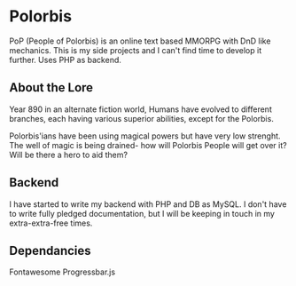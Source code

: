 # Polorbis
PoP (People of Polorbis) is an online text based MMORPG with DnD like mechanics. This is my side projects and I can't find time to develop it further. Uses PHP as backend.

## About the Lore

Year 890 in an alternate fiction world, Humans have evolved to different branches, each having various superior abilities, except for the Polorbis.

Polorbis'ians have been using magical powers but have very low strenght. The well of magic is being drained- how will Polorbis People will get over it? Will be there a hero to aid them?

## Backend

I have started to write my backend with PHP and DB as MySQL. I don't have to write fully pledged documentation, but I will be keeping in touch in my extra-extra-free times.

## Dependancies

Fontawesome
Progressbar.js
